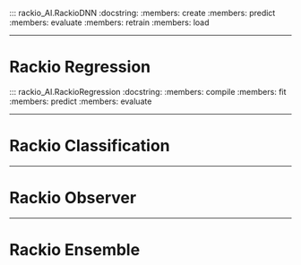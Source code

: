 ::: rackio_AI.RackioDNN
    :docstring:
    :members: create
    :members: predict
    :members: evaluate
    :members: retrain
    :members: load
___

# Rackio Regression 

::: rackio_AI.RackioRegression
    :docstring:
    :members: compile
    :members: fit
    :members: predict
    :members: evaluate
___

# Rackio Classification

____

# Rackio Observer


____

# Rackio Ensemble

